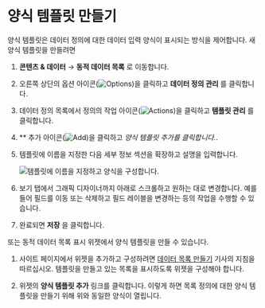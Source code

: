 # 양식 템플릿 만들기

양식 템플릿은 데이터 정의에 대한 데이터 입력 양식이 표시되는 방식을 제어합니다. 새 양식 템플릿을 만들려면

1. **콘텐츠 & 데이터** &rarr; **동적 데이터 목록** 로 이동합니다.

1. 오른쪽 상단의 옵션 아이콘(![Options](../../../images/icon-options.png))을 클릭하고 **데이터 정의 관리** 를 클릭합니다.

1. 데이터 정의 목록에서 정의의 작업 아이콘(![Actions](../../../images/icon-actions.png))을 클릭하고 **템플릿 관리** 를 클릭합니다.

1. ** 추가 아이콘(![Add](../../../images/icon-add.png))을 클릭하고 *양식 템플릿 추가를 클릭합니다.*.

1. 템플릿에 이름을 지정한 다음 세부 정보 섹션을 확장하고 설명을 입력합니다.

    ![템플릿에 이름을 지정하고 양식을 구성합니다.](./creating-form-templates/images/01.png)

1. 보기 탭에서 그래픽 디자이너까지 아래로 스크롤하고 원하는 대로 변경합니다. 예를 들어 필드를 이동 또는 삭제하고 필드 레이블을 변경하는 등의 작업을 수행할 수 있습니다.

1. 완료되면 **저장** 을 클릭합니다.

또는 동적 데이터 목록 표시 위젯에서 양식 템플릿을 만들 수 있습니다.

1. 사이트 페이지에서 위젯을 추가하고 구성하려면 [데이터 목록 만들기](./creating-data-lists.md) 기사의 지침을 따르십시오. 템플릿을 만들고 있는 목록을 표시하도록 위젯을 구성해야 합니다.

1. 위젯의 **양식 템플릿 추가** 링크를 클릭합니다. 이렇게 하면 목록 정의에 대한 양식 템플릿을 만들기 위해 위와 동일한 양식이 열립니다.


